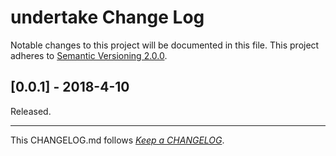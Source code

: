 #   undertake Change Log

Notable changes to this project will be documented in this file. This project adheres to [Semantic Versioning 2.0.0](http://semver.org/).

##	[0.0.1] - 2018-4-10

Released.

---
This CHANGELOG.md follows [*Keep a CHANGELOG*](http://keepachangelog.com/).
